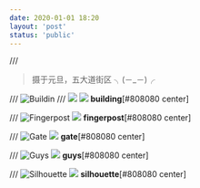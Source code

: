 ```yaml
---
date: 2020-01-01 18:20
layout: 'post'
status: 'public'
---
```

<audio src="https://inz.oss-cn-beijing.aliyuncs.com/Audios/128kbit/Gelatin%20Nature-Ooyy.mp3" autoplay loop></audio>
/// <audio src="https://pan.balmy.life/Cited/Audios/Gelatin%20Nature-Ooyy.mp3" autoplay loop></audio>
> 摄于元旦，五大道街区 ╮(－_－)╭
 
/// ![Buildin](https://cdn.pixabay.com/photo/2020/09/25/02/43/building-5600341_1280.jpg)
/// ![](https://inz.oss-cn-beijing.aliyuncs.com/Images/Tian%20jin/building.jpg)
![](https://inz.oss-cn-beijing.aliyuncs.com/Images/Tian%20jin/building%20cs.jpg)
        **building**[#808080 center]

/// ![Fingerpost](https://cdn.pixabay.com/photo/2020/09/25/02/43/place-5600339_1280.jpg)
![](https://inz.oss-cn-beijing.aliyuncs.com/Images/Tian%20jin/fingerpost.jpg)
        **fingerpost**[#808080 center]

/// ![Gate](https://cdn.pixabay.com/photo/2020/10/15/06/23/place-5656119_1280.jpg)
![](https://inz.oss-cn-beijing.aliyuncs.com/Images/Tian%20jin/gate.jpg)
        **gate**[#808080 center]

/// ![Guys](https://cdn.pixabay.com/photo/2020/10/15/06/37/arches-5656135_1280.jpg)
![](https://inz.oss-cn-beijing.aliyuncs.com/Images/Tian%20jin/guys.jpg)
        **guys**[#808080 center]

/// ![Silhouette](https://cdn.pixabay.com/photo/2020/10/15/06/23/place-5656118_1280.jpg)
![](https://inz.oss-cn-beijing.aliyuncs.com/Images/Tian%20jin/silhouette.jpg)
        **silhouette**[#808080 center]

